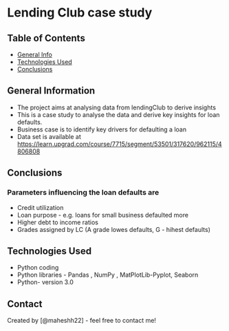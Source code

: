 # Lending Club case study



## Table of Contents
* [General Info](#general-information)
* [Technologies Used](#technologies-used)
* [Conclusions](#conclusions)


<!-- You can include any other section that is pertinent to your problem -->

## General Information
- The project aims at analysing data from lendingClub to derive insights
- This is a case study to analyse the data and derive key insights for loan defaults.
- Business case is to identify key drivers for defaulting a loan 
- Data set is available at https://learn.upgrad.com/course/7715/segment/53501/317620/962115/4806808

<!-- You don't have to answer all the questions - just the ones relevant to your project. -->

## Conclusions
### Parameters influencing the loan defaults are
- Credit utilization
- Loan purpose - e.g. loans for small business defaulted more 
- Higher debt to income ratios
- Grades assigned by LC (A grade lowes defaults, G - hihest defaults)

<!-- You don't have to answer all the questions - just the ones relevant to your project. -->


## Technologies Used
- Python coding
- Python libraries - Pandas , NumPy , MatPlotLib-Pyplot, Seaborn
- Python- version 3.0

<!-- As the libraries versions keep on changing, it is recommended to mention the version of library used in this project -->


## Contact
Created by [@maheshh22] - feel free to contact me!


<!-- Optional -->
<!-- ## License -->
<!-- This project is open source and available under the [... License](). -->

<!-- You don't have to include all sections - just the one's relevant to your project -->